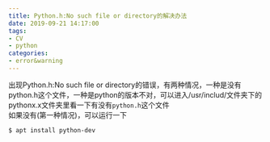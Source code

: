 ```yaml
---
title: Python.h:No such file or directory的解决办法
date: 2019-09-21 14:17:00
tags:
- CV
- python
categories:
- error&warning
---
```

出现Python.h:No such file or directory的错误，有两种情况，一种是没有python.h这个文件，一种是python的版本不对，可以进入/usr/includ/文件夹下的pythonx.x文件夹里看一下有没有`python.h`这个文件  
如果没有(第一种情况)，可以运行一下  
```
$ apt install python-dev
```
